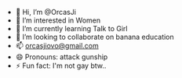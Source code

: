 - 👋 Hi, I’m @OrcasJi
- 👀 I’m interested in Women
- 🌱 I’m currently learning Talk to Girl
- 💞️ I’m looking to collaborate on banana education
- 📫 orcasjiovo@gmail.com
- 😄 Pronouns: attack gunship
- ⚡ Fun fact: I'm not gay btw..

<!---
OrcasJi/OrcasJi is a ✨ special ✨ repository because its `README.md` (this file) appears on your GitHub profile.
You can click the Preview link to take a look at your changes.
--->
